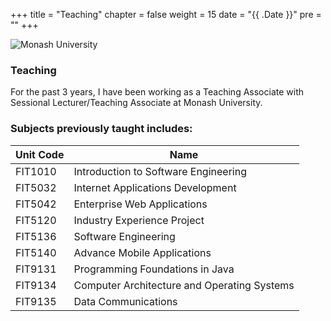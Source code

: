 +++
title = "Teaching"
chapter = false
weight = 15
date = "{{ .Date }}"
pre = "<b></b>"
+++

![Monash University](/blog/images/monash-university.jpg?width=30pc&featherlight=false&classes=border,shadow)

### Teaching

For the past 3 years, I have been working as a Teaching Associate with Sessional Lecturer/Teaching Associate at Monash University. 

### Subjects previously taught includes:

| Unit Code   | Name          |
|-----------|--------------|
| FIT1010 | Introduction to Software Engineering |
| FIT5032 | Internet Applications Development |
| FIT5042 | Enterprise Web Applications |
| FIT5120 | Industry Experience Project |
| FIT5136 | Software Engineering |
| FIT5140 | Advance Mobile Applications |
| FIT9131 | Programming Foundations in Java |
| FIT9134 | Computer Architecture and Operating Systems |
| FIT9135 | Data Communications |